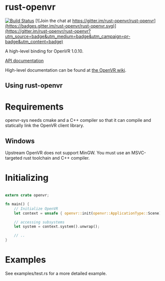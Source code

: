 rust-openvr
=====

[![Build Status](https://travis-ci.org/rust-openvr/rust-openvr.svg?branch=master)](https://travis-ci.org/rust-openvr/rust-openvr)
[![Join the chat at https://gitter.im/rust-openvr/rust-openvr](https://badges.gitter.im/rust-openvr/rust-openvr.svg)](https://gitter.im/rust-openvr/rust-openvr?utm_source=badge&utm_medium=badge&utm_campaign=pr-badge&utm_content=badge)

A high-level binding for OpenVR 1.0.10. 

[API documentation](https://docs.rs/openvr/*/openvr/)

High-level documentation can be found at [the OpenVR wiki](https://github.com/ValveSoftware/openvr/wiki/API-Documentation).

Using rust-openvr
-----------

# Requirements

openvr-sys needs cmake and a C++ compiler so that it can compile and statically link the OpenVR client library.

## Windows

Upstream OpenVR does not support MinGW. You must use an MSVC-targeted rust toolchain and C++ compiler.

# Initializing

```rust

extern crate openvr;

fn main() {
    // Initialize OpenVR
    let context = unsafe { openvr::init(openvr::ApplicationType::Scene) }.unwrap();

    // accessing subsystems
    let system = context.system().unwrap();

    // ..
}
```

# Examples
See examples/test.rs for a more detailed example.
